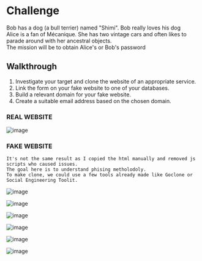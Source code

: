 
# Challenge
Bob has a dog (a bull terrier) named "Shimi". Bob really loves his dog <br>
Alice is a fan of Mécanique. She has two vintage cars and often likes to parade around with her ancestral objects. <br>
The mission will be to obtain Alice's or Bob's password

## Walkthrough 
1) Investigate your target and clone the website of an appropriate service.
2) Link the form on your fake website to one of your databases.
3) Build a relevant domain for your fake website.
4) Create a suitable email address based on the chosen domain.
### REAL WEBSITE
![image](https://github.com/AyraStelmaszewski/Cheatsheet-Phising/assets/68444023/6bd84a36-b455-4a44-b165-185b2b9d4121)
### FAKE WEBSITE
    It's not the same result as I copied the html manually and removed js scripts who caused issues. 
    The goal here is to understand phising metholodoly.
    To make clone, we could use a few tools already made like Goclone or Social Engineering Toolit.
![image](https://github.com/AyraStelmaszewski/Cheatsheet-Phising/assets/68444023/211cb0c4-b230-4148-8fbc-f8577d35dd52)

![image](https://github.com/AyraStelmaszewski/Cheatsheet-Phising/assets/68444023/62fa94e3-1ab3-4aaf-ba56-370d88119280)

![image](https://github.com/AyraStelmaszewski/Cheatsheet-Phising/assets/68444023/da4e3c08-c4ac-4f4b-888e-3762cf44df49)

![image](https://github.com/AyraStelmaszewski/Cheatsheet-Phising/assets/68444023/e156242a-ffd5-41ef-95dd-dced4104aba6)

![image](https://github.com/AyraStelmaszewski/Cheatsheet-Phising/assets/68444023/bcc9c7cd-9131-45a9-a809-f612a1a4e871)

![image](https://github.com/AyraStelmaszewski/Cheatsheet-Phising/assets/68444023/1b044da5-baba-40e7-b2c0-38326e62a0da)

